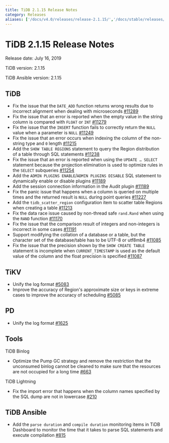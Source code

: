 ```yaml
---
title: TiDB 2.1.15 Release Notes
category: Releases
aliases: ['/docs/v4.0/releases/release-2.1.15/','/docs/stable/releases/2.1.15/']
---
```


# TiDB 2.1.15 Release Notes

Release date: July 16, 2019

TiDB version: 2.1.15

TiDB Ansible version: 2.1.15

## TiDB

+ Fix the issue that the `DATE_ADD` function returns wrong results due to incorrect alignment when dealing with microseconds [#11289](https://github.com/pingcap/tidb/pull/11289)
+ Fix the issue that an error is reported when the empty value in the string column is compared with `FLOAT` or `INT` [#11279](https://github.com/pingcap/tidb/pull/11279)
+ Fix the issue that the `INSERT` function fails to correctly return the `NULL` value when a parameter is `NULL` [#11249](https://github.com/pingcap/tidb/pull/11249)
+ Fix the issue that an error occurs when indexing the column of the non-string type and `0` length [#11215](https://github.com/pingcap/tidb/pull/11215)
+ Add the `SHOW TABLE REGIONS` statement to query the Region distribution of a table through SQL statements [#11238](https://github.com/pingcap/tidb/pull/11238)
+ Fix the issue that an error is reported when using the `UPDATE … SELECT` statement because the projection elimination is used to optimize rules in the `SELECT` subqueries [#11254](https://github.com/pingcap/tidb/pull/11254)
+ Add the `ADMIN PLUGINS ENABLE`/`ADMIN PLUGINS DISABLE` SQL statement to dynamically enable or disable plugins [#11189](https://github.com/pingcap/tidb/pull/11189)
+ Add the session connection information in the Audit plugin [#11189](https://github.com/pingcap/tidb/pull/11189)
+ Fix the panic issue that happens when a column is queried on multiple times and the returned result is `NULL` during point queries [#11227](https://github.com/pingcap/tidb/pull/11227)
+ Add the `tidb_scatter_region` configuration item to scatter table Regions when creating a table [#11213](https://github.com/pingcap/tidb/pull/11213)
+ Fix the data race issue caused by non-thread safe `rand.Rand` when using the `RAND` function [#11170](https://github.com/pingcap/tidb/pull/11170)
+ Fix the issue that the comparison result of integers and non-integers is incorrect in some cases [#11191](https://github.com/pingcap/tidb/pull/11191)
+ Support modifying the collation of a database or a table, but the character set of the database/table has to be UTF-8 or utf8mb4 [#11085](https://github.com/pingcap/tidb/pull/11085)
+ Fix the issue that the precision shown by the `SHOW CREATE TABLE` statement is incomplete when `CURRENT_TIMESTAMP` is used as the default value of the column and the float precision is specified [#11087](https://github.com/pingcap/tidb/pull/11087)

## TiKV

+ Unify the log format [#5083](https://github.com/tikv/tikv/pull/5083)
+ Improve the accuracy of Region's approximate size or keys in extreme cases to improve the accuracy of scheduling [#5085](https://github.com/tikv/tikv/pull/5085)

## PD

+ Unify the log format [#1625](https://github.com/pingcap/pd/pull/1625)

## Tools

TiDB Binlog

+ Optimize the Pump GC strategy and remove the restriction that the unconsumed binlog cannot be cleaned to make sure that the resources are not occupied for a long time [#663](https://github.com/pingcap/tidb-binlog/pull/663)

TiDB Lightning

+ Fix the import error that happens when the column names specified by the SQL dump are not in lowercase [#210](https://github.com/pingcap/tidb-lightning/pull/210)

## TiDB Ansible

+ Add the `parse duration` and `compile duration` monitoring items in TiDB Dashboard to monitor the time that it takes to parse SQL statements and execute compilation [#815](https://github.com/pingcap/tidb-ansible/pull/815)
